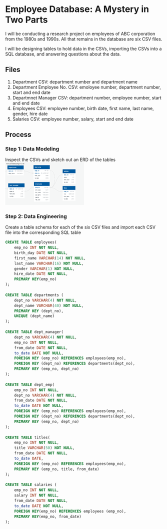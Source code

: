 # Employee Database: A Mystery in Two Parts 

I will be conducting a research project on employees of ABC corporation from the 1980s and 1990s. All that remains in the database are six CSV files. 

I will be designing tables to hold data in the CSVs, importing the CSVs into a SQL database, and answering questions about the data. 

## Files
1. Department CSV: department number and department name
2. Department Employee No. CSV: emoloyee number, department number, start and end date
3. Departmnet Manager CSV: department number, employee number, start and end date 
4. Employees CSV: employee number, birth date, first name, last name, gender, hire date
5. Salaries CSV: employee number, salary, start and end date 

## Process 
### Step 1: Data Modeling 
Inspect the CSVs and sketch out an ERD of the tables <br />
<img src = "results/erd.png" width = "50%">

### Step 2: Data Engineering
Create a table schema for each of the six CSV files and import each CSV file into the corresponding SQL table
```sql 
CREATE TABLE employees(
	emp_no INT NOT NULL,
	birth_day DATE NOT NULL,
	first_name VARCHAR(14) NOT NULL,
	last_name VARCHAR(16) NOT NULL,
	gender VARCHAR(1) NOT NULL,
	hire_date DATE NOT NULL,
	PRIMARY KEY(emp_no)
);

CREATE TABLE departments (
	dept_no VARCHAR(4) NOT NULL,
	dept_name VARCHAR(40) NOT NULL,
	PRIMARY KEY (dept_no),
	UNIQUE (dept_name)
);

CREATE TABLE dept_manager(
	dept_no VARCHAR(4) NOT NULL,
	emp_no INT NOT NULL, 
	from_date DATE NOT NULL,
	to_date DATE NOT NULL,
	FOREIGN KEY (emp_no) REFERENCES employees(emp_no),
	FOREIGN KEY (dept_no) REFERENCES departments(dept_no),
	PRIMARY KEY (emp_no, dept_no)
); 

CREATE TABLE dept_emp(
	emp_no INT NOT NULL,
	dept_no VARCHAR(4) NOT NULL,
	from_date DATE NOT NULL,
	to_date DATE NOT NULL,
	FOREIGN KEY (emp_no) REFERENCES employees(emp_no),
	FOREIGN KEY (dept_no) REFERENCES departments(dept_no),
	PRIMARY KEY (emp_no, dept_no)
); 

CREATE TABLE titles(
	emp_no INT NOT NULL,
	title VARCHAR(50) NOT NULL,
	from_date DATE NOT NULL,
	to_date DATE,
	FOREIGN KEY (emp_no) REFERENCES employees(emp_no),
	PRIMARY KEY (emp_no, title, from_date)
);

CREATE TABLE salaries (
	emp_no INT NOT NULL, 
	salary INT NOT NULL, 
	from_date DATE NOT NULL,
	to_date DATE NOT NULL,
	FOREIGN KEY(emp_no) REFERENCES employees (emp_no), 
	PRIMARY KEY(emp_no, from_date)
);
```
